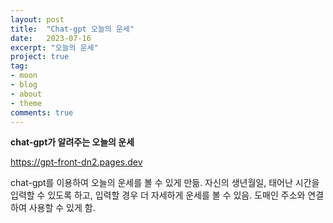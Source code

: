 ```yaml
---
layout: post
title:  "Chat-gpt 오늘의 운세"
date:   2023-07-16
excerpt: "오늘의 운세"
project: true
tag:
- moon
- blog
- about
- theme
comments: true
---
```


**chat-gpt가 알려주는 오늘의 운세**

https://gpt-front-dn2.pages.dev

chat-gpt를 이용하여 오늘의 운세를 볼 수 있게 만듦.
자신의 생년월일, 태어난 시간을 입력할 수 있도록 하고, 입력할 경우 더 자세하게 운세를 볼 수 있음.
도매인 주소와 연결하여 사용할 수 있게 함.